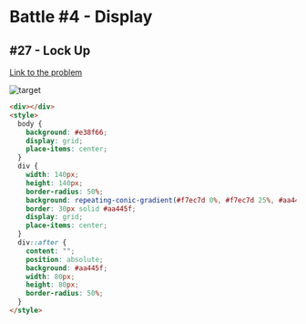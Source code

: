 # Battle #4 - Display

## #27 - Lock Up

[Link to the problem](https://cssbattle.dev/play/27)

![target](https://cssbattle.dev/targets/27.png)

```html
<div></div>
<style>
  body {
    background: #e38f66;
    display: grid;
    place-items: center;
  }
  div {
    width: 140px;
    height: 140px;
    border-radius: 50%;
    background: repeating-conic-gradient(#f7ec7d 0%, #f7ec7d 25%, #aa445f 25%, #aa445f 50%);
    border: 30px solid #aa445f;
    display: grid;
    place-items: center;
  }
  div::after {
    content: "";
    position: absolute;
    background: #aa445f;
    width: 80px;
    height: 80px;
    border-radius: 50%;
  }
</style>
```
